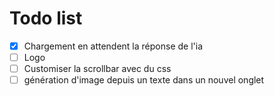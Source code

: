 # Todo list

- [x] Chargement en attendent la réponse de l'ia
- [ ] Logo
- [ ] Customiser la scrollbar avec du css
- [ ] génération d'image depuis un texte dans un nouvel onglet